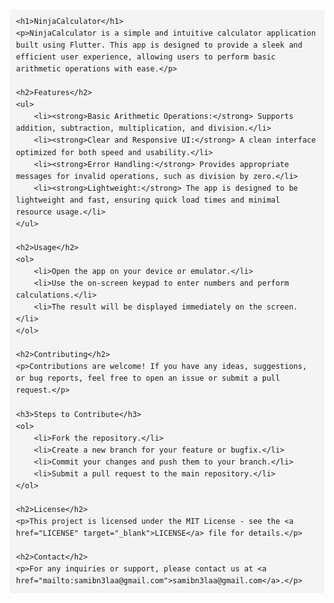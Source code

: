<!DOCTYPE html>
<html lang="en">
<head>
    <meta charset="UTF-8">
    <meta name="viewport" content="width=device-width, initial-scale=1.0">
    <title>NinjaCalculator</title>
    <style>
        body {
            font-family: Arial, sans-serif;
            line-height: 1.6;
            margin: 20px;
        }
        h1, h2, h3 {
            color: #333;
        }
        pre {
            background-color: #f4f4f4;
            padding: 10px;
            border-radius: 5px;
        }
        code {
            background-color: #f4f4f4;
            padding: 2px 5px;
            border-radius: 3px;
        }
        a {
            color: #0066cc;
            text-decoration: none;
        }
        a:hover {
            text-decoration: underline;
        }
    </style>
</head>
<body>

    <h1>NinjaCalculator</h1>
    <p>NinjaCalculator is a simple and intuitive calculator application built using Flutter. This app is designed to provide a sleek and efficient user experience, allowing users to perform basic arithmetic operations with ease.</p>

    <h2>Features</h2>
    <ul>
        <li><strong>Basic Arithmetic Operations:</strong> Supports addition, subtraction, multiplication, and division.</li>
        <li><strong>Clear and Responsive UI:</strong> A clean interface optimized for both speed and usability.</li>
        <li><strong>Error Handling:</strong> Provides appropriate messages for invalid operations, such as division by zero.</li>
        <li><strong>Lightweight:</strong> The app is designed to be lightweight and fast, ensuring quick load times and minimal resource usage.</li>
    </ul>

    <h2>Usage</h2>
    <ol>
        <li>Open the app on your device or emulator.</li>
        <li>Use the on-screen keypad to enter numbers and perform calculations.</li>
        <li>The result will be displayed immediately on the screen.</li>
    </ol>

    <h2>Contributing</h2>
    <p>Contributions are welcome! If you have any ideas, suggestions, or bug reports, feel free to open an issue or submit a pull request.</p>

    <h3>Steps to Contribute</h3>
    <ol>
        <li>Fork the repository.</li>
        <li>Create a new branch for your feature or bugfix.</li>
        <li>Commit your changes and push them to your branch.</li>
        <li>Submit a pull request to the main repository.</li>
    </ol>

    <h2>License</h2>
    <p>This project is licensed under the MIT License - see the <a href="LICENSE" target="_blank">LICENSE</a> file for details.</p>

    <h2>Contact</h2>
    <p>For any inquiries or support, please contact us at <a href="mailto:samibn3laa@gmail.com">samibn3laa@gmail.com</a>.</p>

</body>
</html>